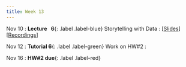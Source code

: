 ```yaml
---
title: Week 13
---
```


Nov 10
: **Lecture &nbsp; 6**{: .label .label-blue} Storytelling with Data
  : [[Slides](https://canvas.nus.edu.sg)] [[Recordings](https://canvas.nus.edu.sg)]

Nov 12
: **Tutorial 6**{: .label .label-green} Work on HW#2
  : [](#) 

Nov 16
: **HW#2 due**{: .label .label-red}
